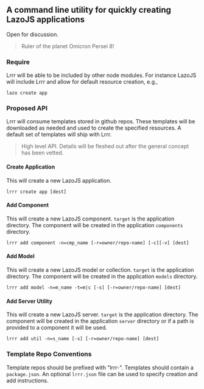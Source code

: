## A command line utility for quickly creating LazoJS applications

Open for discussion.

> Ruler of the planet Omicron Persei 8!

### Require
Lrrr will be able to be included by other node modules. For instance LazoJS will include Lrrr and allow for default
resource creation, e.g.,

```shell
lazo create app
```

### Proposed API
Lrrr will consume templates stored in github repos. These templates will be downloaded as needed and used to create
the specified resources. A default set of templates will ship with Lrrr.

> High level API. Details will be fleshed out after the general concept has been vetted.

#### Create Application
This will create a new LazoJS application.

```shell
lrrr create app [dest]
```

#### Add Component
This will create a new LazoJS component. `target` is the application directory. The component will be created in the application
`components` directory.

```shell
lrrr add component -n=cmp_name [-r=owner/repo-name] [-c][-v] [dest]
```

#### Add Model
This will create a new LazoJS model or collection. `target` is the application directory. The component will be created in the application
`models` directory.

```shell
lrrr add model -n=m_name -t=m|c [-s] [-r=owner/repo-name] [dest]
```

#### Add Server Utility
This will create a new LazoJS server. `target` is the application directory. The component will be created in the application
`server` directory or if a path is provided to a component it will be used.

```shell
lrrr add util -n=s_name [-s] [-r=owner/repo-name] [dest]
```

### Template Repo Conventions
Template repos should be prefixed with "lrrr-". Templates should contain a `package.json`. An optional `lrrr.json` file can be used to specify creation and add instructions.
